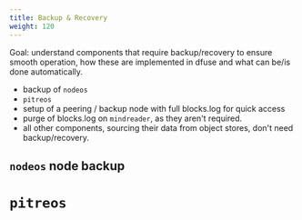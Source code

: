 ```yaml
---
title: Backup & Recovery
weight: 120
---
```


Goal: understand components that require backup/recovery to ensure
smooth operation, how these are implemented in dfuse and what can
be/is done automatically.


* backup of `nodeos`
* `pitreos`
* setup of a peering / backup node with full blocks.log for quick access
* purge of blocks.log on `mindreader`, as they aren't required.
* all other components, sourcing their data from object stores, don't need backup/recovery.

## `nodeos` node backup

##

# `pitreos`
